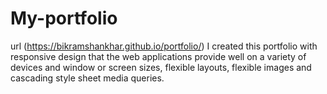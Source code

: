 # My-portfolio

url (https://bikramshankhar.github.io/portfolio/)
I created this portfolio with responsive design that the web applications provide well on a variety of devices and window or screen sizes, flexible layouts, flexible images and cascading style sheet media queries.
